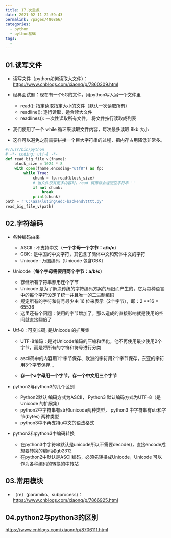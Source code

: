 ```yaml
---
title: 17.次重点
date: 2021-02-11 22:59:43
permalink: /pages/480866/
categories:
  - python
  - python基础
tags:
  - 
---
```

## 01.读写文件

- 读写文件（python如何读取大文件）：https://www.cnblogs.com/xiaonq/p/7860309.html

- 经典面试题：现在有一个5G的文件，用python写入另一个文件里
  - read(): 指定读取指定大小的文件（默认一次读取所有）
  - readline(): 逐行读取，适合读大文件
  - readlines(): 一次性读取所有文件， 将文件按行读取成列表

- 我们使用了一个 while 循环来读取文件内容，每次最多读取 8kb 大小
- 这样可以避免之前需要拼接一个巨大字符串的过程，把内存占用降低非常多。 

```python
#!/usr/bin/python
# -*- coding: utf-8 -*-
def read_big_file_v(fname):
    block_size = 1024 * 8
    with open(fname,encoding="utf8") as fp:
        while True:
            chunk = fp.read(block_size)
            # 当文件没有更多内容时，read 调用将会返回空字符串 ''
            if not chunk:
                break
            print(chunk)
path = r'C:\aaa\luting\edc-backend\tttt.py'
read_big_file_v(path)
```

## 02.字符编码

- 各种编码由来
  - ASCII       :  不支持中文（**一个字母一个字节：a/b/c**）
  - GBK        :  是中国的中文字符，其包含了简体中文和繁体中文的字符
  - Unicode :  万国编码（Unicode 包含GBK）
- Unicode（**每个字母需要用两个字节：a/b/c**）
  - 存储所有字符串都用连个字节
  - Unicode 是为了解决传统的字符编码方案的局限而产生的，它为每种语言中的每个字符设定了统一并且唯一的二进制编码
  - 规定所有的字符和符号最少由 16 位来表示（2个字节），即：2 **16 = 65536
  - 这里还有个问题：使用的字节增加了，那么造成的直接影响就是使用的空间就直接翻倍了

- Utf-8       : 可变长码, 是Unicode 的扩展集

  - UTF-8编码：是对Unicode编码的压缩和优化，他不再使用最少使用2个字节，而是将所有的字符和符号进行分类
  - ascii码中的内容用1个字节保存、欧洲的字符用2个字节保存，东亚的字符用3个字节保存...

  - **存一个a字母用一个字节，存一个中文用三个字节**

- python2与python3的几个区别　
  - Python2默认 编码方式为ASCII， Python3  默认编码方式为UTF-8（是Unicode 的扩展集）
  - python2中字符串有str和unicode两种类型， python3 中字符串有str和字节(bytes) 两种类型
  - python3中不再支持u中文的语法格式

- python2和python3中编码转换
  - 在python3中字符串默认是unicode所以不需要decode()，直接encode成想要转换的编码如gb2312
  - 在python2中默认是ASCII编码，必须先转换成Unicode，Unicode 可以作为各种编码的转换的中转站 

## 03.常用模块

- （re）(paramiko、subprocess)：https://www.cnblogs.com/xiaonq/p/7866925.html

## 04.python2与python3的区别

https://www.cnblogs.com/xiaonq/p/8706111.html



